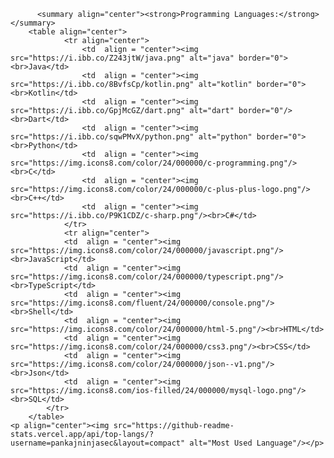 
            
          <summary align="center"><strong>Programming Languages:</strong></summary>
        <table align="center">
                <tr align="center">
                    <td  align = "center"><img src="https://i.ibb.co/Z243jtW/java.png" alt="java" border="0"><br>Java</td>
                    <td  align = "center"><img src="https://i.ibb.co/8BvfsCp/kotlin.png" alt="kotlin" border="0"><br>Kotlin</td>
                    <td  align = "center"><img src="https://i.ibb.co/GpjMcGZ/dart.png" alt="dart" border="0"/><br>Dart</td>
                    <td  align = "center"><img src="https://i.ibb.co/sqwPMvX/python.png" alt="python" border="0"><br>Python</td>
                    <td  align = "center"><img src="https://img.icons8.com/color/24/000000/c-programming.png"/><br>C</td>
                    <td  align = "center"><img src="https://img.icons8.com/color/24/000000/c-plus-plus-logo.png"/><br>C++</td>
                    <td  align = "center"><img src="https://i.ibb.co/P9K1CDZ/c-sharp.png"/><br>C#</td>
                </tr>
                <tr align="center">
                <td  align = "center"><img src="https://img.icons8.com/color/24/000000/javascript.png"/><br>JavaScript</td>
                <td  align = "center"><img src="https://img.icons8.com/color/24/000000/typescript.png"/><br>TypeScript</td>
                <td  align = "center"><img src="https://img.icons8.com/fluent/24/000000/console.png"/><br>Shell</td>
                <td  align = "center"><img src="https://img.icons8.com/color/24/000000/html-5.png"/><br>HTML</td>
                <td  align = "center"><img src="https://img.icons8.com/color/24/000000/css3.png"/><br>CSS</td>
                <td  align = "center"><img src="https://img.icons8.com/color/24/000000/json--v1.png"/><br>Json</td>
                <td  align = "center"><img src="https://img.icons8.com/ios-filled/24/000000/mysql-logo.png"/><br>SQL</td>
            </tr>
        </table>
    <p align="center"><img src="https://github-readme-stats.vercel.app/api/top-langs/?username=pankajninjasec&layout=compact" alt="Most Used Language"/></p>
